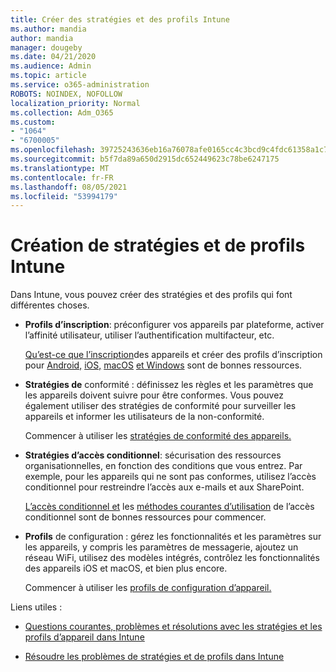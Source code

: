 ```yaml
---
title: Créer des stratégies et des profils Intune
ms.author: mandia
author: mandia
manager: dougeby
ms.date: 04/21/2020
ms.audience: Admin
ms.topic: article
ms.service: o365-administration
ROBOTS: NOINDEX, NOFOLLOW
localization_priority: Normal
ms.collection: Adm_O365
ms.custom:
- "1064"
- "6700005"
ms.openlocfilehash: 39725243636eb16a76078afe0165cc4c3bcd9c4fdc61358a1c75b6b310956c41
ms.sourcegitcommit: b5f7da89a650d2915dc652449623c78be6247175
ms.translationtype: MT
ms.contentlocale: fr-FR
ms.lasthandoff: 08/05/2021
ms.locfileid: "53994179"
---
```

# <a name="creating-intune-policy-and-profiles"></a>Création de stratégies et de profils Intune

Dans Intune, vous pouvez créer des stratégies et des profils qui font différentes choses.

- **Profils d’inscription**: préconfigurer vos appareils par plateforme, activer l’affinité utilisateur, utiliser l’authentification multifacteur, etc.

  [Qu’est-ce que l’inscription](https://docs.microsoft.com/intune/device-enrollment)des appareils et créer des profils d’inscription pour [Android,](https://docs.microsoft.com/intune/android-enroll) [iOS,](https://docs.microsoft.com/intune/ios-enroll) [macOS](https://docs.microsoft.com/intune/macos-enroll) [et Windows](https://docs.microsoft.com/intune/windows-enrollment-methods) sont de bonnes ressources.

- **Stratégies de** conformité : définissez les règles et les paramètres que les appareils doivent suivre pour être conformes. Vous pouvez également utiliser des stratégies de conformité pour surveiller les appareils et informer les utilisateurs de la non-conformité.

  Commencer à utiliser les [stratégies de conformité des appareils.](https://docs.microsoft.com/intune/device-compliance-get-started)
- **Stratégies d’accès conditionnel**: sécurisation des ressources organisationnelles, en fonction des conditions que vous entrez. Par exemple, pour les appareils qui ne sont pas conformes, utilisez l’accès conditionnel pour restreindre l’accès aux e-mails et aux SharePoint.

  [L’accès conditionnel et](https://docs.microsoft.com/intune/conditional-access) les [méthodes courantes d’utilisation](https://docs.microsoft.com/intune/conditional-access-intune-common-ways-use) de l’accès conditionnel sont de bonnes ressources pour commencer.

- **Profils** de configuration : gérez les fonctionnalités et les paramètres sur les appareils, y compris les paramètres de messagerie, ajoutez un réseau WiFi, utilisez des modèles intégrés, contrôlez les fonctionnalités des appareils iOS et macOS, et bien plus encore.

  Commencer à utiliser les [profils de configuration d’appareil.](https://docs.microsoft.com/intune/device-profiles)

Liens utiles :

- [Questions courantes, problèmes et résolutions avec les stratégies et les profils d’appareil dans Intune](https://docs.microsoft.com/intune/device-profile-troubleshoot)

- [Résoudre les problèmes de stratégies et de profils dans Intune](https://docs.microsoft.com/troubleshoot/mem/intune/troubleshoot-policies-in-microsoft-intune)
